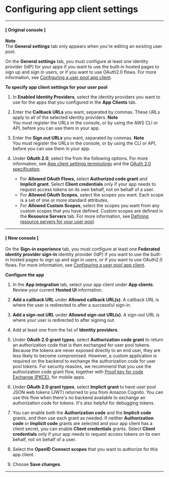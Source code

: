 # Configuring app client settings<a name="cognito-user-pools-app-settings"></a>

------
#### [ Original console ]

**Note**  
The **General settings** tab only appears when you're editing an existing user pool\.

On the **General settings** tab, you must configure at least one identity provider \(IdP\) for your apps if you want to use the built\-in hosted pages to sign up and sign in users, or if you want to use OAuth2\.0 flows\. For more information, see [Configuring a user pool app client](cognito-user-pools-app-idp-settings.md)\.

**To specify app client settings for your user pool**

1. In **Enabled Identity Providers**, select the identity providers you want to use for the apps that you configured in the **App Clients** tab\.

1. Enter the **Callback URLs** you want, separated by commas\. These URLs apply to all of the selected identity providers\.
**Note**  
You must register the URLs in the console, or by using the AWS CLI or API, before you can use them in your app\.

1. Enter the **Sign out URLs** you want, separated by commas\.
**Note**  
You must register the URLs in the console, or by using the CLI or API, before you can use them in your app\.

1. Under **OAuth 2\.0**, select the from the following options\. For more information, see [App client settings terminology](cognito-user-pools-app-idp-settings.md#cognito-user-pools-app-idp-settings-about) and the [OAuth 2\.0 specification](https://oauth.net/2/)\.
   + For **Allowed OAuth Flows**, select **Authorized code grant** and **Implicit grant**\. Select **Client credentials** only if your app needs to request access tokens on its own behalf, not on behalf of a user\.
   + For **Allowed OAuth Scopes**, select the scopes you want\. Each scope is a set of one or more standard attributes\.
   + For **Allowed Custom Scopes**, select the scopes you want from any custom scopes that you have defined\. Custom scopes are defined in the **Resource Servers** tab\. For more information, see [Defining resource servers for your user pool](cognito-user-pools-define-resource-servers.md)\.

------
#### [ New console ]

On the **Sign\-in experience** tab, you must configure at least one **Federated identity provider sign\-in** identity provider \(IdP\) if you want to use the built\-in hosted pages to sign up and sign in users, or if you want to use OAuth2\.0 flows\. For more information, see [Configuring a user pool app client](cognito-user-pools-app-idp-settings.md)\.

**Configure the app**

1. In the **App integration** tab, select your app client under **App clients**\. Review your current **Hosted UI** information\.

1. **Add a callback URL** under **Allowed callback URL\(s\)**\. A callback URL is where the user is redirected to after a successful sign\-in\.

1. **Add a sign\-out URL** under **Allowed sign\-out URL\(s\)**\. A sign\-out URL is where your user is redirected to after signing out\.

1. Add at least one from the list of **Identity providers**\.

1. Under **OAuth 2\.0 grant types**, select **Authorization code grant** to return an authorization code that is then exchanged for user pool tokens\. Because the tokens are never exposed directly to an end user, they are less likely to become compromised\. However, a custom application is required on the backend to exchange the authorization code for user pool tokens\. For security reasons, we recommend that you use the authorization code grant flow, together with [Proof key for code Exchange \(PKCE\)](https://tools.ietf.org/html/rfc7636), for mobile apps\.

1. Under **OAuth 2\.0 grant types**, select **Implicit grant** to have user pool JSON web tokens \(JWT\) returned to you from Amazon Cognito\. You can use this flow when there's no backend available to exchange an authorization code for tokens\. It's also helpful for debugging tokens\.

1. You can enable both the **Authorization code** and the **Implicit code** grants, and then use each grant as needed\. If neither **Authorization code** or **Implicit code** grants are selected and your app client has a client secret, you can enable **Client credentials** grants\. Select **Client credentials** only if your app needs to request access tokens on its own behalf, not on behalf of a user\.

1. Select the **OpenID Connect scopes** that you want to authorize for this app client\.

1. Choose **Save changes**\.

------
